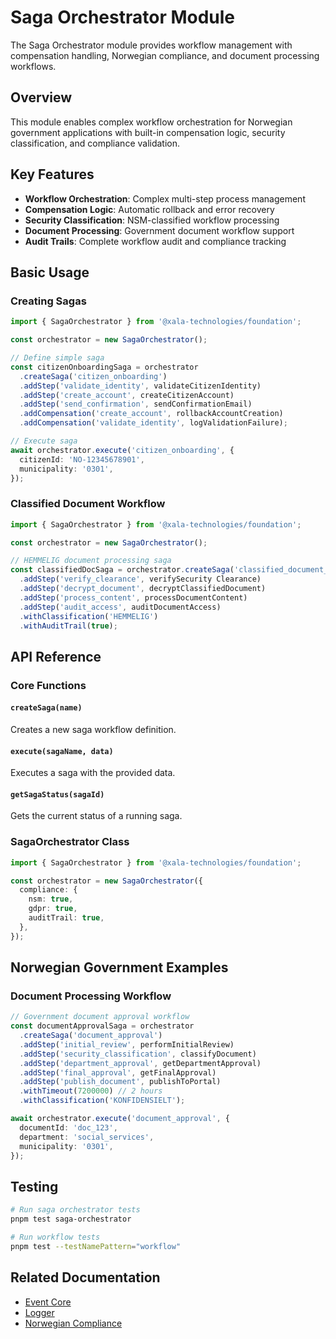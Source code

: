 # Saga Orchestrator Module

The Saga Orchestrator module provides workflow management with compensation handling, Norwegian compliance, and document processing workflows.

## Overview

This module enables complex workflow orchestration for Norwegian government applications with built-in compensation logic, security classification, and compliance validation.

## Key Features

- **Workflow Orchestration**: Complex multi-step process management
- **Compensation Logic**: Automatic rollback and error recovery
- **Security Classification**: NSM-classified workflow processing
- **Document Processing**: Government document workflow support
- **Audit Trails**: Complete workflow audit and compliance tracking

## Basic Usage

### Creating Sagas

```typescript
import { SagaOrchestrator } from '@xala-technologies/foundation';

const orchestrator = new SagaOrchestrator();

// Define simple saga
const citizenOnboardingSaga = orchestrator
  .createSaga('citizen_onboarding')
  .addStep('validate_identity', validateCitizenIdentity)
  .addStep('create_account', createCitizenAccount)
  .addStep('send_confirmation', sendConfirmationEmail)
  .addCompensation('create_account', rollbackAccountCreation)
  .addCompensation('validate_identity', logValidationFailure);

// Execute saga
await orchestrator.execute('citizen_onboarding', {
  citizenId: 'NO-12345678901',
  municipality: '0301',
});
```

### Classified Document Workflow

```typescript
import { SagaOrchestrator } from '@xala-technologies/foundation';

const orchestrator = new SagaOrchestrator();

// HEMMELIG document processing saga
const classifiedDocSaga = orchestrator.createSaga('classified_document_processing')
  .addStep('verify_clearance', verifySecurity Clearance)
  .addStep('decrypt_document', decryptClassifiedDocument)
  .addStep('process_content', processDocumentContent)
  .addStep('audit_access', auditDocumentAccess)
  .withClassification('HEMMELIG')
  .withAuditTrail(true);
```

## API Reference

### Core Functions

#### `createSaga(name)`

Creates a new saga workflow definition.

#### `execute(sagaName, data)`

Executes a saga with the provided data.

#### `getSagaStatus(sagaId)`

Gets the current status of a running saga.

### SagaOrchestrator Class

```typescript
import { SagaOrchestrator } from '@xala-technologies/foundation';

const orchestrator = new SagaOrchestrator({
  compliance: {
    nsm: true,
    gdpr: true,
    auditTrail: true,
  },
});
```

## Norwegian Government Examples

### Document Processing Workflow

```typescript
// Government document approval workflow
const documentApprovalSaga = orchestrator
  .createSaga('document_approval')
  .addStep('initial_review', performInitialReview)
  .addStep('security_classification', classifyDocument)
  .addStep('department_approval', getDepartmentApproval)
  .addStep('final_approval', getFinalApproval)
  .addStep('publish_document', publishToPortal)
  .withTimeout(7200000) // 2 hours
  .withClassification('KONFIDENSIELT');

await orchestrator.execute('document_approval', {
  documentId: 'doc_123',
  department: 'social_services',
  municipality: '0301',
});
```

## Testing

```bash
# Run saga orchestrator tests
pnpm test saga-orchestrator

# Run workflow tests
pnpm test --testNamePattern="workflow"
```

## Related Documentation

- [Event Core](../event-core/README.md)
- [Logger](../logger/README.md)
- [Norwegian Compliance](../../compliance/norwegian-compliance.md)
